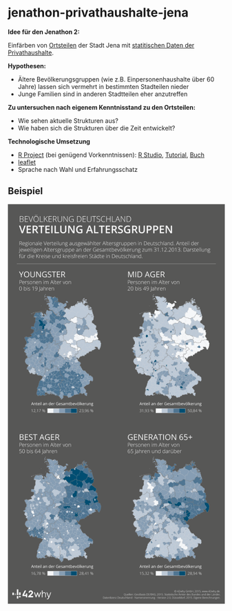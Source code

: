 # jenathon-privathaushalte-jena

**Idee für den Jenathon 2:**

Einfärben von [Ortsteilen](https://opendata.jena.de/dataset/ortsteile) der Stadt Jena mit [statitischen Daten der Privathaushalte](https://opendata.jena.de/dataset/statistische-privathaushalte).

**Hypothesen:**

- Ältere Bevölkerungsgruppen (wie z.B. Einpersonenhaushalte über 60 Jahre) lassen sich vermehrt in bestimmten Stadteilen nieder
- Junge Familien sind in anderen Stadtteilen eher anzutreffen

**Zu untersuchen nach eigenem Kenntnisstand zu den Ortsteilen:**

- Wie sehen aktuelle Strukturen aus?
- Wie haben sich die Strukturen über die Zeit entwickelt?

**Technologische Umsetzung**

- [R Project](https://www.r-project.org) (bei genügend Vorkenntnissen): [R Studio](https://www.rstudio.com), [Tutorial](http://tryr.codeschool.com), [Buch](http://r4ds.had.co.nz/model-basics.html)
- [leaflet](http://leafletjs.com)
- Sprache nach Wahl und Erfahrungsschatz

## Beispiel

![Altersgruppen](/altersgruppen.png)


